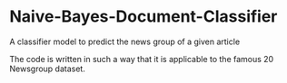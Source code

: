 # Naive-Bayes-Document-Classifier
A classifier model to predict the news group of a given article

The code is written in such a way that it is applicable to the famous 20 Newsgroup dataset. 
